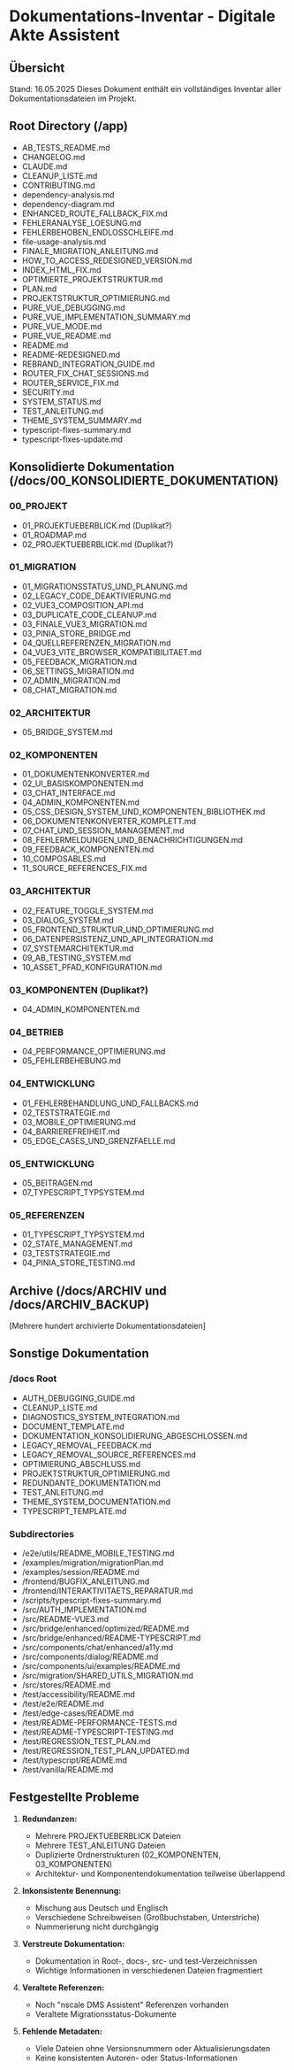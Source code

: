 # Dokumentations-Inventar - Digitale Akte Assistent

## Übersicht
Stand: 16.05.2025
Dieses Dokument enthält ein vollständiges Inventar aller Dokumentationsdateien im Projekt.

## Root Directory (/app)
- AB_TESTS_README.md
- CHANGELOG.md
- CLAUDE.md
- CLEANUP_LISTE.md
- CONTRIBUTING.md
- dependency-analysis.md
- dependency-diagram.md
- ENHANCED_ROUTE_FALLBACK_FIX.md
- FEHLERANALYSE_LOESUNG.md
- FEHLERBEHOBEN_ENDLOSSCHLEIFE.md
- file-usage-analysis.md
- FINALE_MIGRATION_ANLEITUNG.md
- HOW_TO_ACCESS_REDESIGNED_VERSION.md
- INDEX_HTML_FIX.md
- OPTIMIERTE_PROJEKTSTRUKTUR.md
- PLAN.md
- PROJEKTSTRUKTUR_OPTIMIERUNG.md
- PURE_VUE_DEBUGGING.md
- PURE_VUE_IMPLEMENTATION_SUMMARY.md
- PURE_VUE_MODE.md
- PURE_VUE_README.md
- README.md
- README-REDESIGNED.md
- REBRAND_INTEGRATION_GUIDE.md
- ROUTER_FIX_CHAT_SESSIONS.md
- ROUTER_SERVICE_FIX.md
- SECURITY.md
- SYSTEM_STATUS.md
- TEST_ANLEITUNG.md
- THEME_SYSTEM_SUMMARY.md
- typescript-fixes-summary.md
- typescript-fixes-update.md

## Konsolidierte Dokumentation (/docs/00_KONSOLIDIERTE_DOKUMENTATION)

### 00_PROJEKT
- 01_PROJEKTUEBERBLICK.md (Duplikat?)
- 01_ROADMAP.md
- 02_PROJEKTUEBERBLICK.md (Duplikat?)

### 01_MIGRATION
- 01_MIGRATIONSSTATUS_UND_PLANUNG.md
- 02_LEGACY_CODE_DEAKTIVIERUNG.md
- 02_VUE3_COMPOSITION_API.md
- 03_DUPLICATE_CODE_CLEANUP.md
- 03_FINALE_VUE3_MIGRATION.md
- 03_PINIA_STORE_BRIDGE.md
- 04_QUELLREFERENZEN_MIGRATION.md
- 04_VUE3_VITE_BROWSER_KOMPATIBILITAET.md
- 05_FEEDBACK_MIGRATION.md
- 06_SETTINGS_MIGRATION.md
- 07_ADMIN_MIGRATION.md
- 08_CHAT_MIGRATION.md

### 02_ARCHITEKTUR
- 05_BRIDGE_SYSTEM.md

### 02_KOMPONENTEN
- 01_DOKUMENTENKONVERTER.md
- 02_UI_BASISKOMPONENTEN.md
- 03_CHAT_INTERFACE.md
- 04_ADMIN_KOMPONENTEN.md
- 05_CSS_DESIGN_SYSTEM_UND_KOMPONENTEN_BIBLIOTHEK.md
- 06_DOKUMENTENKONVERTER_KOMPLETT.md
- 07_CHAT_UND_SESSION_MANAGEMENT.md
- 08_FEHLERMELDUNGEN_UND_BENACHRICHTIGUNGEN.md
- 09_FEEDBACK_KOMPONENTEN.md
- 10_COMPOSABLES.md
- 11_SOURCE_REFERENCES_FIX.md

### 03_ARCHITEKTUR
- 02_FEATURE_TOGGLE_SYSTEM.md
- 03_DIALOG_SYSTEM.md
- 05_FRONTEND_STRUKTUR_UND_OPTIMIERUNG.md
- 06_DATENPERSISTENZ_UND_API_INTEGRATION.md
- 07_SYSTEMARCHITEKTUR.md
- 09_AB_TESTING_SYSTEM.md
- 10_ASSET_PFAD_KONFIGURATION.md

### 03_KOMPONENTEN (Duplikat?)
- 04_ADMIN_KOMPONENTEN.md

### 04_BETRIEB
- 04_PERFORMANCE_OPTIMIERUNG.md
- 05_FEHLERBEHEBUNG.md

### 04_ENTWICKLUNG
- 01_FEHLERBEHANDLUNG_UND_FALLBACKS.md
- 02_TESTSTRATEGIE.md
- 03_MOBILE_OPTIMIERUNG.md
- 04_BARRIEREFREIHEIT.md
- 05_EDGE_CASES_UND_GRENZFAELLE.md

### 05_ENTWICKLUNG
- 05_BEITRAGEN.md
- 07_TYPESCRIPT_TYPSYSTEM.md

### 05_REFERENZEN
- 01_TYPESCRIPT_TYPSYSTEM.md
- 02_STATE_MANAGEMENT.md
- 03_TESTSTRATEGIE.md
- 04_PINIA_STORE_TESTING.md

## Archive (/docs/ARCHIV und /docs/ARCHIV_BACKUP)
[Mehrere hundert archivierte Dokumentationsdateien]

## Sonstige Dokumentation

### /docs Root
- AUTH_DEBUGGING_GUIDE.md
- CLEANUP_LISTE.md
- DIAGNOSTICS_SYSTEM_INTEGRATION.md
- DOCUMENT_TEMPLATE.md
- DOKUMENTATION_KONSOLIDIERUNG_ABGESCHLOSSEN.md
- LEGACY_REMOVAL_FEEDBACK.md
- LEGACY_REMOVAL_SOURCE_REFERENCES.md
- OPTIMIERUNG_ABSCHLUSS.md
- PROJEKTSTRUKTUR_OPTIMIERUNG.md
- REDUNDANTE_DOKUMENTATION.md
- TEST_ANLEITUNG.md
- THEME_SYSTEM_DOCUMENTATION.md
- TYPESCRIPT_TEMPLATE.md

### Subdirectories
- /e2e/utils/README_MOBILE_TESTING.md
- /examples/migration/migrationPlan.md
- /examples/session/README.md
- /frontend/BUGFIX_ANLEITUNG.md
- /frontend/INTERAKTIVITAETS_REPARATUR.md
- /scripts/typescript-fixes-summary.md
- /src/AUTH_IMPLEMENTATION.md
- /src/README-VUE3.md
- /src/bridge/enhanced/optimized/README.md
- /src/bridge/enhanced/README-TYPESCRIPT.md
- /src/components/chat/enhanced/a11y.md
- /src/components/dialog/README.md
- /src/components/ui/examples/README.md
- /src/migration/SHARED_UTILS_MIGRATION.md
- /src/stores/README.md
- /test/accessibility/README.md
- /test/e2e/README.md
- /test/edge-cases/README.md
- /test/README-PERFORMANCE-TESTS.md
- /test/README-TYPESCRIPT-TESTING.md
- /test/REGRESSION_TEST_PLAN.md
- /test/REGRESSION_TEST_PLAN_UPDATED.md
- /test/typescript/README.md
- /test/vanilla/README.md

## Festgestellte Probleme

1. **Redundanzen:**
   - Mehrere PROJEKTUEBERBLICK Dateien
   - Mehrere TEST_ANLEITUNG Dateien
   - Duplizierte Ordnerstrukturen (02_KOMPONENTEN, 03_KOMPONENTEN)
   - Architektur- und Komponentendokumentation teilweise überlappend

2. **Inkonsistente Benennung:**
   - Mischung aus Deutsch und Englisch
   - Verschiedene Schreibweisen (Großbuchstaben, Unterstriche)
   - Nummerierung nicht durchgängig

3. **Verstreute Dokumentation:**
   - Dokumentation in Root-, docs-, src- und test-Verzeichnissen
   - Wichtige Informationen in verschiedenen Dateien fragmentiert

4. **Veraltete Referenzen:**
   - Noch "nscale DMS Assistent" Referenzen vorhanden
   - Veraltete Migrationsstatus-Dokumente

5. **Fehlende Metadaten:**
   - Viele Dateien ohne Versionsnummern oder Aktualisierungsdaten
   - Keine konsistenten Autoren- oder Status-Informationen